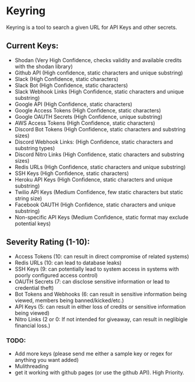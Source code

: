 # Keyring
Keyring is a tool to search a given URL for API Keys and other secrets.

## Current Keys:
- Shodan (Very High Confidence, checks validity and available credits with the shodan library)
- Github API (High confidence, static characters and unique substring)
- Slack (High Confidence, static characters)
- Slack Bot (High Confidence, static characters)
- Slack Webhook Links (High Confidence, static characters and unique substring)
- Google API (High Confidence, static characters)
- Google Access Tokens (High Confidence, static characters)
- Google OAUTH Secrets (High Confidence, unique substring)
- AWS Access Tokens (High Confidence, static characters)
- Discord Bot Tokens (High Confidence, static characters and substring sizes)
- Discord Webhook Links: (High Confidence, static characters and substring types)
- Discord Nitro Links (High Confidence, static characters and substring sizes)
- Redis URLs (High Confidence, static characters and unique substring)
- SSH Keys (High Confidence, static characters)
- Heroku API Keys (High Confidence, static characters and unique substring)
- Twilio API Keys (Medium Confidence, few static characters but static string size)
- Facebook OAUTH (High Confidence, static characters and unique substring)
- Non-specific API Keys (Medium Confidence, static format may exclude potential keys)

## Severity Rating (1-10):
- Access Tokens (10: can result in direct compromise of related systems)
- Redis URLs (10: can lead to database leaks)
- SSH Keys (9: can potentially lead to system access in systems with poorly configured access control)
- OAUTH Secrets (7: can disclose sensitive information or lead to credential theft)
- Bot Tokens and Webhooks (6: can result in sensitive information being viewed, members being banned/kicked/etc.)
- API Keys (5: can result in either loss of credits or sensitive information being viewed)
- Nitro Links (2 or 0: If not intended for giveaway, can result in neglibigle financial loss.)

### TODO:
- Add more keys (please send me either a sample key or regex for anything you want added)
- Mulithreading
- get it working with github pages (or use the github API). High Priority.
